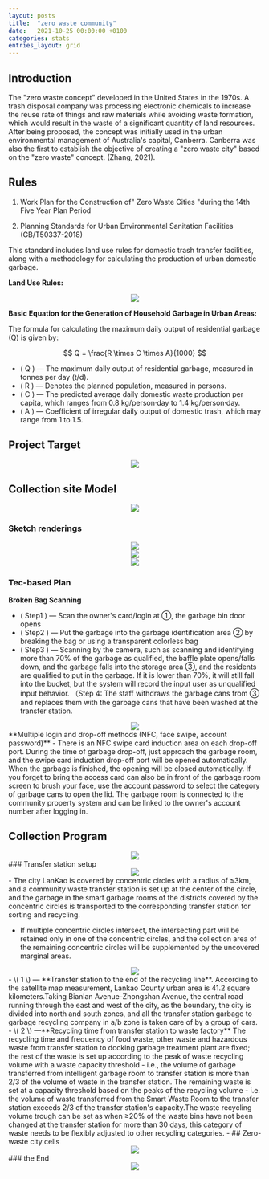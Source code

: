```yaml
---
layout: posts
title:  "zero waste community"
date:   2021-10-25 00:00:00 +0100
categories: stats
entries_layout: grid
---
```


## Introduction

The "zero waste concept" developed in the United States in the 1970s. A trash disposal company was processing electronic chemicals to increase the reuse rate of things and raw materials while avoiding waste formation, which would result in the waste of a significant quantity of land resources. After being proposed, the concept was initially used in the urban environmental management of Australia's capital, Canberra. Canberra was also the first to establish the objective of creating a "zero waste city" based on the "zero waste" concept. (Zhang, 2021).

## Rules

1. Work Plan for the Construction of" Zero Waste Cities "during the 14th Five Year Plan Period

2. Planning Standards for Urban Environmental Sanitation Facilities (GB/T50337-2018)

This standard includes land use rules for domestic trash transfer facilities, along with a methodology for calculating the production of urban domestic garbage.

**Land Use Rules:**

<center> <img style="max-width: 400px; height: auto;" src = "llaw.github.io/images/chart1.jpg"> </center>

**Basic Equation for the Generation of Household Garbage in Urban Areas:**

The formula for calculating the maximum daily output of residential garbage (Q) is given by:

$$ Q = \frac{R \times C \times A}{1000} $$

- \( Q \) — The maximum daily output of residential garbage, measured in tonnes per day (t/d).
- \( R \) — Denotes the planned population, measured in persons.
- \( C \) — The predicted average daily domestic waste production per capita, which ranges from 0.8 kg/person·day to 1.4 kg/person·day.
- \( A \) — Coefficient of irregular daily output of domestic trash, which may range from 1 to 1.5.
	

## Project Target
<center> <img style="max-width: 400px; height: auto;" src = "/images/pic1.png"> </center>

## Collection site Model
<center> <img style="max-width: 400px; height: auto;" src = "/images/map1.jpg"> </center>

### Sketch renderings
<center> <img style="max-width: 400px; height: auto;" src = "/images/sketc.jpg"> </center>
<center> <img style="max-width: 400px; height: auto;" src = "/images/model1.jpg"> </center>
<center> <img style="max-width: 400px; height: auto;" src = "/images/model2.jpg"> </center>

### Tec-based Plan
**Broken Bag Scanning**
- \( Step1 \) — Scan the owner's card/login at ①, the garbage bin door opens 
- \( Step2 \) —  Put the garbage into the garbage identification area ② by breaking the bag or using a transparent colorless bag 
- \( Step3 \) —  Scanning by the camera, such as scanning and identifying more than 70% of the garbage as qualified, the baffle plate opens/falls down, and the garbage falls into the storage area ③, and the residents are qualified to put in the garbage. If it is lower than 70%, it will still fall into the bucket, but the system will record the input user as unqualified input behavior. （Step 4: The staff withdraws the garbage cans from ③ and replaces them with the garbage cans that have been washed at the transfer station.
<center> <img style="max-width: 500px; height: auto;" src = "/images/model3.jpg"> </center>
**Multiple login and drop-off methods (NFC, face swipe, account password)**
- There is an NFC swipe card induction area on each drop-off port. During the time of garbage drop-off, just approach the garbage room, and the swipe card induction drop-off port will be opened automatically. When the garbage is finished, the opening will be closed automatically. If you forget to bring the access card can also be in front of the garbage room screen to brush your face, use the account password to select the category of garbage cans to open the lid. The garbage room is connected to the community property system and can be linked to the owner's account number after logging in.

## Collection Program
<center> <img style="max-width: 500px; height: auto;" src = "/images/map2.jpg"> </center>
### Transfer station setup
<center> <img style="max-width: 500px; height: auto;" src = "/images/model3.jpg"> </center>
- The city LanKao is covered by concentric circles with a radius of ≤3km, and a community waste transfer station is set up at the center of the circle, and the garbage in the smart garbage rooms of the districts covered by the concentric circles is transported to the corresponding transfer station for sorting and recycling.

- If multiple concentric circles intersect, the intersecting part will be retained only in one of the concentric circles, and the collection area of the remaining concentric circles will be supplemented by the uncovered marginal areas.
  
<center> <img style="max-width: 500px; height: auto;" src = "/images/area1.jpg"> </center>
- \( 1 \) — **Transfer station to the end of the recycling line**. According to the satellite map measurement, Lankao County urban area is 41.2 square kilometers.Taking Bianlan Avenue-Zhongshan Avenue, the central road running through the east and west of the city, as the boundary, the city is divided into north and south zones, and all the transfer station garbage to garbage recycling company in a/b zone is taken care of by a group of cars.
- \( 2 \) —**Recycling time from transfer station to waste factory** The recycling time and frequency of food waste, other waste and hazardous waste from transfer station to docking garbage treatment plant are fixed; the rest of the waste is set up according to the peak of waste recycling volume with a waste capacity threshold - i.e., the volume of garbage transferred from intelligent garbage room to transfer station is more than 2/3 of the volume of waste in the transfer station. The remaining waste is set at a capacity threshold based on the peaks of the recycling volume - i.e. the volume of waste transferred from the Smart Waste Room to the transfer station exceeds 2/3 of the transfer station's capacity.The waste recycling volume trough can be set as when ≥20% of the waste bins have not been changed at the transfer station for more than 30 days, this category of waste needs to be flexibly adjusted to other recycling categories.
- 
## Zero-waste city cells
</center><center> <img style="max-width: 500px; height: auto;" src = "/images/map3.jpg"> </center>
### the End
<center> <img style="max-width: 500px; height: auto;" src = "/images/smart.jpg"> </center>
